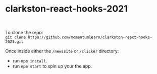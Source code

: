 # clarkston-react-hooks-2021
<br>

To clone the repo: <br>
`git clone https://github.com/momentumlearn/clarkston-react-hooks-2021.git`

Once inside either the `/newssite` or `/clicker` directory:<br>
- run `npm install`.
- run `npm start` to spin up your the app. 
